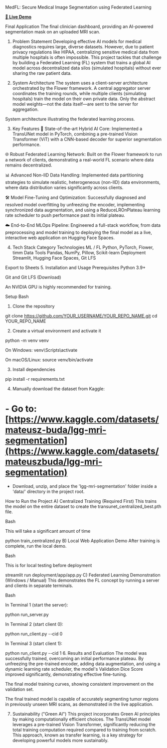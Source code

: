 MedFL: Secure Medical Image Segmentation using Federated Learning

**[🚀 Live Demo](https://huggingface.co/spaces/bennyx06/MedFL-Demo)**

Final Application
The final clinician dashboard, providing an AI-powered segmentation mask on an uploaded MRI scan.

1. Problem Statement
   Developing effective AI models for medical diagnostics requires large, diverse datasets. However, due to patient privacy regulations like HIPAA, centralizing sensitive medical data from multiple hospitals is often impossible. This project tackles that challenge by building a Federated Learning (FL) system that trains a global AI model across decentralized data silos (simulated hospitals) without ever sharing the raw patient data.

2. System Architecture
   The system uses a client-server architecture orchestrated by the Flower framework. A central aggregator server coordinates the training rounds, while multiple clients (simulating hospitals) train the model on their own private data. Only the abstract model weights—not the data itself—are sent to the server for aggregation.

System architecture illustrating the federated learning process.

3. Key Features
   🧠 State-of-the-art Hybrid AI Core: Implemented a TransUNet model in PyTorch, combining a pre-trained Vision Transformer (ViT) with a CNN-based decoder for superior segmentation performance.

🌐 Robust Federated Learning Network: Built on the Flower framework to run a network of clients, demonstrating a real-world FL scenario where data remains decentralized.

📊 Advanced Non-IID Data Handling: Implemented data partitioning strategies to simulate realistic, heterogeneous (non-IID) data environments, where data distribution varies significantly across clients.

🛠️ Model Fine-Tuning and Optimization: Successfully diagnosed and resolved model overfitting by unfreezing the encoder, implementing synchronized data augmentation, and using a ReduceLROnPlateau learning rate scheduler to push performance past its initial plateau.

☁️ End-to-End MLOps Pipeline: Engineered a full-stack workflow, from data preprocessing and model training to deploying the final model as a live, interactive web application on Hugging Face Spaces.

4. Tech Stack
   Category Technologies
   ML / FL Python, PyTorch, Flower, timm
   Data Tools Pandas, NumPy, Pillow, Scikit-learn
   Deployment Streamlit, Hugging Face Spaces, Git LFS

Export to Sheets 5. Installation and Usage
Prerequisites
Python 3.9+

Git and Git LFS (Download)

An NVIDIA GPU is highly recommended for training.

Setup
Bash

 1. Clone the repository

git clone https://github.com/YOUR_USERNAME/YOUR_REPO_NAME.git
cd YOUR_REPO_NAME

 2. Create a virtual environment and activate it

python -m venv venv

 On Windows: venv\Scripts\activate

 On macOS/Linux: source venv/bin/activate

 3. Install dependencies

pip install -r requirements.txt

 4. Manually download the dataset from Kaggle:

# - Go to: [https://www.kaggle.com/datasets/mateusz-buda/lgg-mri-segmentation](https://www.kaggle.com/datasets/mateuszbuda/lgg-mri-segmentation)

 - Download, unzip, and place the 'lgg-mri-segmentation' folder inside a 'data/' directory in the project root.

How to Run the Project
A) Centralized Training (Required First)
This trains the model on the entire dataset to create the transunet_centralized_best.pth file.

Bash

 This will take a significant amount of time

python train_centralized.py
B) Local Web Application Demo
After training is complete, run the local demo.

Bash

 This is for local testing before deployment

streamlit run deployment/app/app.py
C) Federated Learning Demonstration (Windows / Manual)
This demonstrates the FL concept by running a server and clients in separate terminals.

Bash

 In Terminal 1 (start the server):

python run_server.py

 In Terminal 2 (start client 0):

python run_client.py --cid 0

 In Terminal 3 (start client 1):

python run_client.py --cid 1 6. Results and Evaluation
The model was successfully trained, overcoming an initial performance plateau. By unfreezing the pre-trained encoder, adding data augmentation, and using a dynamic learning rate scheduler, the model's Validation Dice Score improved significantly, demonstrating effective fine-tuning.

The final model training curves, showing consistent improvement on the validation set.

The final trained model is capable of accurately segmenting tumor regions in previously unseen MRI scans, as demonstrated in the live application.

7. Sustainability ("Green AI")
   This project incorporates Green AI principles by making computationally efficient choices. The TransUNet model leverages a pre-trained Vision Transformer, significantly reducing the total training computation required compared to training from scratch. This approach, known as transfer learning, is a key strategy for developing powerful models more sustainably.
